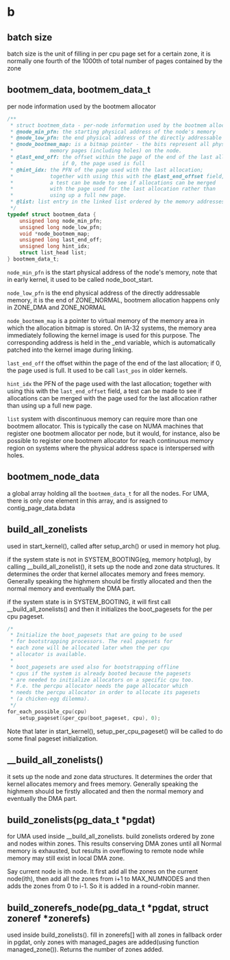 # b

## batch size
batch size is the unit of filling in per cpu page set for a certain zone, it is normally one fourth of the 1000th of total number of pages contained by the zone


## bootmem_data, bootmem_data_t
per node information used by the bootmem allocator
```c
/**
 * struct bootmem_data - per-node information used by the bootmem allocator
 * @node_min_pfn: the starting physical address of the node's memory
 * @node_low_pfn: the end physical address of the directly addressable memory
 * @node_bootmem_map: is a bitmap pointer - the bits represent all physical
 *		      memory pages (including holes) on the node.
 * @last_end_off: the offset within the page of the end of the last allocation;
 *                if 0, the page used is full
 * @hint_idx: the PFN of the page used with the last allocation;
 *            together with using this with the @last_end_offset field,
 *            a test can be made to see if allocations can be merged
 *            with the page used for the last allocation rather than
 *            using up a full new page.
 * @list: list entry in the linked list ordered by the memory addresses
 */
typedef struct bootmem_data {
	unsigned long node_min_pfn;
	unsigned long node_low_pfn;
	void *node_bootmem_map;
	unsigned long last_end_off;
	unsigned long hint_idx;
	struct list_head list;
} bootmem_data_t;
```

`node_min_pfn` is the start physical address of the node's memory, note that in early kernel, it used to be called node_boot_start.

`node_low_pfn` is the end physical address of the directly addressable memory, it is the end of ZONE_NORMAL, bootmem allocation happens only in ZONE_DMA and ZONE_NORMAL

`node_bootmem_map` is a pointer to virtual memory of the memory area in which the allocation bitmap is stored. On IA-32 systems, the memory area immediately following the kernel image is used for this purpose. The corresponding address is held in the _end variable, which is automatically patched into the kernel image during linking.

`last_end_off` the offset within the page of the end of the last allocation; if 0, the page used is full. It used to be call `last_pos` in older kernels.

`hint_idx` the PFN of the page used with the last allocation; together with using this with the `last_end_offset` field, a test can be made to see if allocations can be merged with the page used for the last allocation rather than using up a full new page.

`list` system with discontinuous memory can require more than one bootmem allocator. This is typically the case on NUMA machines that register one bootmem allocator per node, but it would, for instance, also be possible to register one bootmem allocator for reach continuous memory region on systems where the physical address space is interspersed with holes.



## bootmem_node_data
a global array holding all the `bootmem_data_t` for all the nodes. For UMA, there is only one element in this array, and is assigned to contig_page_data.bdata





## build_all_zonelists
used in start_kernel(), called after setup_arch() or used in memory hot plug.


if the system state is not in SYSTEM_BOOTING(eg, memory hotplug), by calling __build_all_zonelist(), it sets up the node and zone data structures. It determines the order that kernel allocates memory and frees memory. Generally speaking the highmem should be firstly allocated and then the normal memory and eventually the DMA part.

if the system state is in SYSTEM_BOOTING, it will first call __build_all_zonelists() and then it initializes the boot_pagesets for the per cpu pageset.

```c
/*
 * Initialize the boot_pagesets that are going to be used
 * for bootstrapping processors. The real pagesets for
 * each zone will be allocated later when the per cpu
 * allocator is available.
 *
 * boot_pagesets are used also for bootstrapping offline
 * cpus if the system is already booted because the pagesets
 * are needed to initialize allocators on a specific cpu too.
 * F.e. the percpu allocator needs the page allocator which
 * needs the percpu allocator in order to allocate its pagesets
 * (a chicken-egg dilemma).
 */
for_each_possible_cpu(cpu)
    setup_pageset(&per_cpu(boot_pageset, cpu), 0);
```

Note that later in start_kernel(), setup_per_cpu_pageset() will be called to do some final pageset initialization.

## __build_all_zonelists()
it sets up the node and zone data structures. It determines the order that kernel allocates memory and frees memory. Generally speaking the highmem should be firstly allocated and then the normal memory and eventually the DMA part.

## build_zonelists(pg_data_t *pgdat) 
for UMA
used inside __build_all_zonelists. build zonelists ordered by zone and nodes within zones. This results conserving DMA zones until all Normal memory is exhausted, but results in overflowing to remote node while memory may still exist in local DMA zone.

Say current node is ith node. It first add all the zones on the current node(ith), then add all the zones from i+1 to  MAX_NUMNODES and then adds the zones from 0 to i-1. So it is added in a round-robin manner.

## build_zonerefs_node(pg_data_t *pgdat, struct zoneref *zonerefs)
used inside build_zonelists(). fill in zonerefs[] with all zones in fallback order in pgdat, only zones with managed_pages are added(using function managed_zone()). Returns the number of zones added.